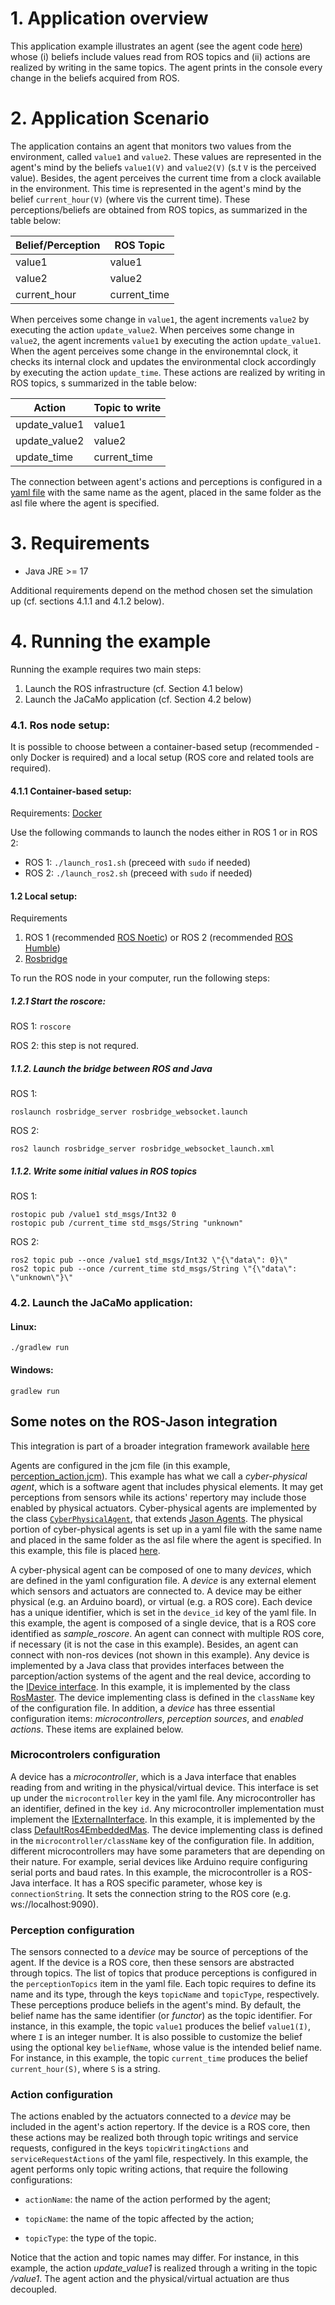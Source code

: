 # 1. Application overview
This application example illustrates an agent (see the agent code [here](src/agt/sample_agent.asl)) whose (i) beliefs include values read from ROS topics and (ii) actions are realized by writing in the same topics. The agent prints in the console every change in the beliefs acquired from ROS.

# 2. Application Scenario
The application contains an agent that monitors two values from the environment, called `value1` and `value2`. These values are represented in the agent's mind by the beliefs `value1(V)` and `value2(V)` (s.t `V` is the perceived value). Besides, the agent perceives the current time from a clock available in the environment. This time is represented in the agent's mind by the belief `current_hour(V)` (where `V`is the current time). These perceptions/beliefs are obtained from ROS topics, as summarized in the table below:

| Belief/Perception | ROS Topic     |
|-------------------|---------------|
| value1            | value1        |
| value2            | value2        |
| current_hour      | current_time  |



When perceives some change in `value1`, the agent increments `value2` by executing the action `update_value2`. When perceives some change in `value2`, the agent increments `value1` by executing the action `update_value1`. When the agent perceives some change in the environemntal clock, it checks its internal clock and updates the environmental clock accordingly by executing the action `update_time`. These actions are realized by writing in ROS topics, s summarized in the table below:

| Action        | Topic to write |
|---------------|----------------|
| update_value1 | value1         |
| update_value2 | value2         |
| update_time   | current_time   |



The connection between agent's actions and perceptions is configured in a [yaml file](src/agt/sample_agent.yaml) with the same name as the agent, placed in the same folder as the asl file where the agent is specified.




# 3. Requirements
- Java JRE >= 17

Additional requirements depend on the method chosen set the simulation up (cf. sections 4.1.1 and 4.1.2 below).

# 4. Running the example
Running the example requires two main steps:  
1. Launch the ROS infrastructure (cf. Section 4.1 below)
2. Launch the JaCaMo application (cf. Section 4.2 below)


### 4.1. Ros node setup:

It is possible to choose between a container-based setup (recommended - only Docker is required) and a local setup (ROS core and related tools are required).

#### 4.1.1 Container-based setup: 
Requirements: [Docker](https://www.docker.com/)

<!-- Use the following commands to launch the nodes either in ROS 1 or in ROS 2:
##### 1.1.1 ROS 1: 

   ```
sudo docker run -it -p9090:9090 --rm --net=ros --name noetic maiquelb/embedded-mas-ros:0.5 \
/bin/bash -c " ((source /opt/ros/noetic/setup.bash &&roslaunch rosbridge_server rosbridge_websocket.launch) & \
                (echo -e '\e[1;33m**** Launching the Docker container. Wait a few seconds...****\e[0m]'  && \
                 sleep 5 && \
                 source /opt/ros/noetic/setup.bash && \
                 (rostopic pub /value1 std_msgs/Int32 0  > /dev/null 2>&1 & \
                  rostopic pub /current_time std_msgs/String 'unknown'  > /dev/null 2>&1 &)&&\
                 echo -e '\e[1;33m**** Docker container is ready. Start the JaCaMo application****\e[0m]' && \
                 tail -f /dev/null  ))"
              
   ```

##### 1.1.2 ROS 2:

```
sudo docker run -it -p9090:9090 --rm --net=ros --name noetic maiquelb/embedded-mas-ros2:0.6 \
/bin/bash -c "ros2 launch rosbridge_server rosbridge_websocket_launch.xml & (\
              while ! ros2 topic list | grep '/value1'; do \
              ros2 topic pub --once /value1 std_msgs/Int32 \"{\"data\": 0}\" ; \
              ros2 topic pub --once /current_time std_msgs/String \"{\"data\": \"unknown\"}\" ;\
              sleep 1;\
              done;  \
              )&& ros2 launch rosbridge_server rosbridge_websocket_launch.xml\
             "
```
-->

Use the following commands to launch the nodes either in ROS 1 or in ROS 2:
- ROS 1: ```./launch_ros1.sh``` (preceed with ```sudo``` if needed)
- ROS 2: ```./launch_ros2.sh``` (preceed with ```sudo``` if needed)

#### 1.2 Local setup: 
Requirements
1. ROS 1 (recommended [ROS Noetic](http://wiki.ros.org/noetic)) or ROS 2 (recommended [ROS Humble](http://wiki.ros.org/humble))
2. [Rosbridge](http://wiki.ros.org/rosbridge_suite/Tutorials/RunningRosbridge)

To run the ROS node in your computer, run the following steps:

##### 1.2.1  Start the roscore:
ROS 1: ``` roscore ```

ROS 2: this step is not requred.

##### 1.1.2. Launch the bridge between ROS and Java
ROS 1:
```
roslaunch rosbridge_server rosbridge_websocket.launch
```

ROS 2:
```
ros2 launch rosbridge_server rosbridge_websocket_launch.xml
```

##### 1.1.2. Write some initial values in ROS topics
ROS 1: 
```
rostopic pub /value1 std_msgs/Int32 0
rostopic pub /current_time std_msgs/String "unknown"
```
ROS 2:

```
ros2 topic pub --once /value1 std_msgs/Int32 \"{\"data\": 0}\" 
ros2 topic pub --once /current_time std_msgs/String \"{\"data\": \"unknown\"}\" 
```




### 4.2. Launch the JaCaMo application:

#### Linux:
```
./gradlew run
```
#### Windows:
```
gradlew run 
```

## Some notes on the ROS-Jason integration
This integration is part of a broader integration framework available [here](https://github.com/embedded-mas/embedded-mas)

Agents are configured in the jcm file (in this example, [perception_action.jcm](perception_action.jcm)). This example has what we call a <em>cyber-physical agent</em>, which is a software agent that includes physical elements. It may get perceptions from sensors while its actions' repertory may include those enabled by physical actuators. Cyber-physical agents are implemented by the class [`CyberPhysicalAgent`](https://github.com/embedded-mas/embedded-mas/blob/master/src/main/java/embedded/mas/bridges/jacamo/CyberPhysicalAgent.java), that extends [Jason Agents](https://github.com/jason-lang/jason/blob/master/src/main/java/jason/asSemantics/Agent.java). The physical portion of cyber-physical agents is set up in a yaml file with the same name and placed in the same folder as the asl file where the agent is specified. In this example, this file is placed [here](src/agt/sample_agent.yaml).


A cyber-physical agent can be composed of one to many <em>devices</em>, which are defined in the yaml configuration file. A <em>device</em> is any external element which sensors and actuators are connected to. A device may be either physical (e.g. an Arduino board), or virtual (e.g. a ROS core). Each device has a unique identifier, which is set in the ```device_id``` key of the yaml file. In this example, the agent is composed of a single device, that is a ROS core identified as <em>sample_roscore</em>. An agent can connect with multiple ROS core, if necessary (it is not the case in this example). Besides, an agent can connect with non-ros devices (not shown in this example). Any device is implemented by a Java class that provides interfaces between the parception/action systems of the agent and the real device, according to the [IDevice interface](https://github.com/embedded-mas/embedded-mas/blob/master/src/main/java/embedded/mas/bridges/jacamo/IDevice.java). In this example, it is implemented by the class [RosMaster](https://github.com/embedded-mas/embedded-mas/blob/master/src/main/java/embedded/mas/bridges/ros/RosMaster.java). The device implementing class is defined in the ```className``` key of the configuration file. In addition, a <em>device</em> has three essential configuration items: <em>microcontrollers</em>, <em>perception sources</em>, and <em>enabled actions</em>. These items are explained below.

### Microcontrolers configuration
A device has a <em>microcontroller</em>, which is a Java interface that enables reading from and writing in the physical/virtual device. This interface is set up under the ```microcontroller``` key in the yaml file. Any microcontroller has an identifier, defined in the key ```id```. Any microcontroller implementation must implement the [IExternalInterface](https://github.com/embedded-mas/embedded-mas/blob/master/src/main/java/embedded/mas/bridges/jacamo/IExternalInterface.java). In this example, it is implemented by the class [DefaultRos4EmbeddedMas](https://github.com/embedded-mas/embedded-mas/blob/master/src/main/java/embedded/mas/bridges/ros/DefaultRos4EmbeddedMas.java). The device implementing class is defined in the ```microcontroller/className``` key of the configuration file. In addition, different microcontrollers may have some parameters that are depending on their nature. For example, serial devices like Arduino require configuring serial ports and baud rates. In this example, the microcontroller is a ROS-Java interface. It has a ROS specific parameter, whose key is ```connectionString```. It sets the connection string to the ROS core (e.g. ws://localhost:9090).

### Perception configuration
The sensors connected to a <em>device</em> may be source of perceptions of the agent. If the device is a ROS core, then these sensors are abstracted through topics. The list of topics that produce perceptions is configured in the ```perceptionTopics``` item in the yaml file. Each topic requires to define its name and its type, through the keys ```topicName``` and ```topicType```, respectively. These perceptions produce beliefs in the agent's mind. By default, the belief name has the same identifier (or <em>functor</em>) as the topic identifier. For instance, in this example, the topic ```value1``` produces the belief ```value1(I)```, where ```I``` is an integer number. It is also possible to customize the belief using the optional key ```beliefName```, whose value is the intended belief name. For instance, in this example, the topic ```current_time``` produces the belief ```current_hour(S)```, where ```S``` is a string.

   
### Action configuration   
The actions enabled by the actuators connected to a <em>device</em> may be included in the agent's action repertory. If the device is a ROS core, then these actions may be realized both through topic writings and service requests, configured in the keys ```topicWritingActions``` and ```serviceRequestActions``` of the yaml file, respectively. In this example, the agent performs only topic writing actions, that require the following configurations:

   - ```actionName```: the name of the action performed by the agent;

   - ```topicName```: the name of the topic affected by the action;

   - ```topicType```: the type of the topic.

Notice that the action and topic names may differ. For instance, in this example, the action <em>update_value1</em> is realized through a writing in the topic <em>/value1</em>. The agent action and the physical/virtual actuation are thus decoupled.

